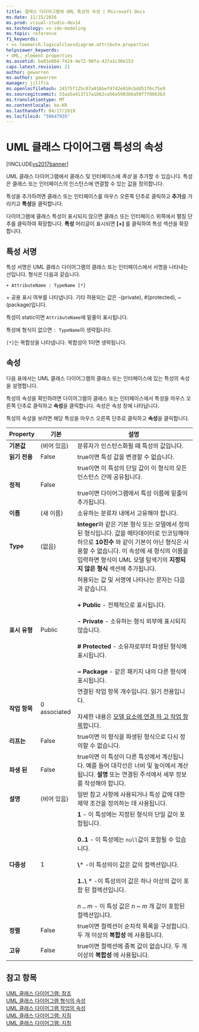 ```yaml
---
title: 클래스 다이어그램에 UML 특성의 속성 | Microsoft Docs
ms.date: 11/15/2016
ms.prod: visual-studio-dev14
ms.technology: vs-ide-modeling
ms.topic: reference
f1_keywords:
- vs.teamarch.logicalclassdiagram.attribute.properties
helpviewer_keywords:
- UML, element properties
ms.assetid: ba01e064-7424-4e72-98fa-42fa1c30e153
caps.latest.revision: 21
author: gewarren
ms.author: gewarren
manager: jillfra
ms.openlocfilehash: 24575f125c07a016bef4742e010cbdd51f6c75e9
ms.sourcegitcommit: 53aa5a413717a1b62ca56a5983b6a50f7f0663b3
ms.translationtype: MT
ms.contentlocale: ko-KR
ms.lasthandoff: 04/17/2019
ms.locfileid: "59647935"
---
```

# <a name="properties-of-attributes-on-uml-class-diagrams"></a>UML 클래스 다이어그램 특성의 속성
[!INCLUDE[vs2017banner](../includes/vs2017banner.md)]

UML 클래스 다이어그램에서 클래스 및 인터페이스에 *특성* 을 추가할 수 있습니다. 특성은 클래스 또는 인터페이스의 인스턴스에 연결할 수 있는 값을 정의합니다.  

 특성을 추가하려면 클래스 또는 인터페이스를 마우스 오른쪽 단추로 클릭하고 **추가**를 가리키고 **특성**을 클릭합니다.  

 다이어그램에 클래스 특성이 표시되지 않으면 클래스 또는 인터페이스 위쪽에서 펼침 단추를 클릭하여 확장합니다. **특성** 머리글이 표시되면 **[+]** 를 클릭하여 특성 섹션을 확장합니다.  

## <a name="signature-of-an-attribute"></a>특성 서명  
 특성 서명은 UML 클래스 다이어그램의 클래스 또는 인터페이스에서 서명을 나타내는 선입니다. 형식은 다음과 같습니다.  

```  
+ AttributeName : TypeName [*]  
```  

 \+ 공용 표시 여부를 나타냅니다. 기타 허용되는 값은 -(private), #(protected), ~(package)입니다.  

 특성이 static이면 `AttributeName`에 밑줄이 표시됩니다.  

 특성에 형식이 없으면 `: TypeName`이 생략됩니다.  

 `[*]`는 복합성을 나타냅니다. 복합성이 1이면 생략됩니다.  

## <a name="properties"></a>속성  
 다음 표에서는 UML 클래스 다이어그램의 클래스 또는 인터페이스에 있는 특성의 속성을 설명합니다.  

 특성의 속성을 확인하려면 다이어그램의 클래스 또는 인터페이스에서 특성을 마우스 오른쪽 단추로 클릭하고 **속성**을 클릭합니다. 속성은 속성 창에 나타납니다.  

 특성의 속성을 보려면 해당 특성을 마우스 오른쪽 단추로 클릭하고 **속성**을 클릭합니다.  

|   **Property**    | **기본**  |                                                                                                                                                                                                         설명                                                                                                                                                                                                          |
|-------------------|--------------|------------------------------------------------------------------------------------------------------------------------------------------------------------------------------------------------------------------------------------------------------------------------------------------------------------------------------------------------------------------------------------------------------------------------------|
| **기본값** |   (비어 있음)    |                                                                                                                                                                               분류자가 인스턴스화될 때 특성의 값입니다.                                                                                                                                                                                |
| **읽기 전용**  |    False     |                                                                                                                                                                                    true이면 특성 값을 변경할 수 없습니다.                                                                                                                                                                                    |
|   **정적**   |    False     |                                                                                                                    true이면 이 특성의 단일 값이 이 형식의 모든 인스턴스 간에 공유됩니다.<br /><br /> true이면 다이어그램에서 특성 이름에 밑줄이 추가됩니다.                                                                                                                    |
|     **이름**      | (새 이름) |                                                                                                                                                                                        소유하는 분류자 내에서 고유해야 합니다.                                                                                                                                                                                        |
|     **Type**      |    (없음)    |                                                **Integer**와 같은 기본 형식 또는 모델에서 정의된 형식입니다. 값을 메타데이터로 인코딩해야 하므로 **10진수** 와 같이 기본이 아닌 형식은 사용할 수 없습니다. 이 속성에 새 형식의 이름을 입력하면 형식이 UML 모델 탐색기의 **지정되지 않은 형식** 섹션에 추가됩니다.                                                 |
|  **표시 유형**   |    Public    |                                     허용되는 값 및 서명에 나타나는 문자는 다음과 같습니다.<br /><br /> **+ Public** - 전체적으로 표시됩니다.<br /><br /> **- Private** - 소유하는 형식 외부에 표시되지 않습니다.<br /><br /> **# Protected** - 소유자로부터 파생된 형식에 표시됩니다.<br /><br /> **~ Package** - 같은 패키지 내의 다른 형식에 표시됩니다.                                      |
|  **작업 항목**   | 0 associated |                                                                                                                          연결된 작업 항목 개수입니다. 읽기 전용입니다.<br /><br /> 자세한 내용은 [모델 요소에 연결 하 고 작업 항목](../modeling/link-model-elements-and-work-items.md)합니다.                                                                                                                           |
|    **리프는**    |    False     |                                                                                                                                                                    true이면 이 형식을 파생된 형식으로 다시 정의할 수 없습니다.                                                                                                                                                                     |
|  **파생 된**   |    False     |                                                                                                              true이면 이 특성이 다른 특성에서 계산됩니다. 예를 들어 대각선은 너비 및 높이에서 계산됩니다. **설명** 또는 연결된 주석에서 세부 정보를 작성해야 합니다.                                                                                                              |
|  **설명**  |   (비어 있음)    |                                                                                                                                                                        일반 참고 사항에 사용되거나 특성 값에 대한 제약 조건을 정의하는 데 사용됩니다.                                                                                                                                                                        |
| **다중성**  |      1       | **1** - 이 특성에는 지정된 형식의 단일 값이 포함됩니다.<br /><br /> **0..1** - 이 특성에는 `null`값이 포함될 수 있습니다.<br /><br /> **\\**\* -이 특성의이 값은 값의 컬렉션입니다.<br /><br /> **1..\\**  \* -이 특성의이 값은 하나 이상의 값이 포함 된 컬렉션입니다.<br /><br /> *n* **..** *m* - 이 특성 값은 *n* ~ *m* 개 값이 포함된 컬렉션입니다. |
|  **정렬**   |    False     |                                                                                                                                                                    true이면 컬렉션이 순차적 목록을 구성합니다. 두 개 이상의 **복합성** 에 사용됩니다.                                                                                                                                                                     |
|   **고유**   |    False     |                                                                                                                                                                true이면 컬렉션에 중복 값이 없습니다. 두 개 이상의 **복합성** 에 사용됩니다.                                                                                                                                                                |

## <a name="see-also"></a>참고 항목  
 [UML 클래스 다이어그램: 참조](../modeling/uml-class-diagrams-reference.md)   
 [UML 클래스 다이어그램 형식의 속성](../modeling/properties-of-types-on-uml-class-diagrams.md)   
 [UML 클래스 다이어그램 작업의 속성](../modeling/properties-of-operations-on-uml-class-diagrams.md)   
 [UML 클래스 다이어그램: 지침](../modeling/uml-class-diagrams-guidelines.md)   
 [UML 클래스 다이어그램: 지침](../modeling/uml-class-diagrams-guidelines.md)
